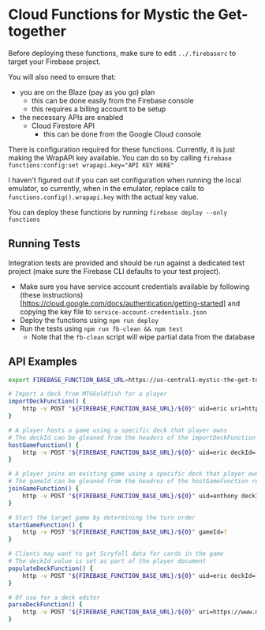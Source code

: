 # Cloud Functions for Mystic the Get-together

Before deploying these functions, make sure to edit `../.firebaserc` to target your Firebase project. 

You will also need to ensure that:
- you are on the Blaze (pay as you go) plan 
    - this can be done easily from the Firebase console
    - this requires a billing account to be setup
- the necessary APIs are enabled
    - Cloud Firestore API
        - this can be done from the Google Cloud console

There is configuration required for these functions. Currently, it is just making the WrapAPI key available. You can do so by calling `firebase functions:config:set wrapapi.key="API KEY HERE"`

I haven't figured out if you can set configuration when running the local emulator, so currently, when in the emulator, replace calls to `functions.config().wrapapi.key` with the actual key value.

You can deploy these functions by running `firebase deploy --only functions`

## Running Tests

Integration tests are provided and should be run against a dedicated test project
(make sure the Firebase CLI defaults to your test project).

- Make sure you have service account credentials available by following
(these instructions)[https://cloud.google.com/docs/authentication/getting-started]
and copying the key file to `service-account-credentials.json`
- Deploy the functions using `npm run deploy`
- Run the tests using `npm run fb-clean && npm test`
  - Note that the `fb-clean` script will wipe partial data from the database

## API Examples
```bash
export FIREBASE_FUNCTION_BASE_URL=https://us-central1-mystic-the-get-together-test.cloudfunctions.net

# Import a deck from MTGGoldfish for a player
importDeckFunction() {
    http -v POST "${FIREBASE_FUNCTION_BASE_URL}/${0}" uid=eric uri=https://www.mtggoldfish.com/deck/1511674
}

# A player hosts a game using a specific deck that player owns
# The deckId can be gleaned from the headers of the importDeckFunction response
hostGameFunction() {
    http -v POST "${FIREBASE_FUNCTION_BASE_URL}/${0}" uid=eric deckId=?
}

# A player joins an existing game using a specific deck that player owns
# The gameId can be gleaned from the headres of the hostGameFunction response
joinGameFunction() {
    http -v POST "${FIREBASE_FUNCTION_BASE_URL}/${0}" uid=anthony deckId=? gameId=?
}

# Start the target game by determining the turn order
startGameFunction() {
    http -v POST "${FIREBASE_FUNCTION_BASE_URL}/${0}" gameId=?
}

# Clients may want to get Scryfall data for cards in the game
# The deckId value is set as part of the player document
populateDeckFunction() {
    http -v POST "${FIREBASE_FUNCTION_BASE_URL}/${0}" uid=eric deckId=? include:='["id"]'
}

# Of use for a deck editor
parseDeckFunction() {
    http -v POST "${FIREBASE_FUNCTION_BASE_URL}/${0}" uri=https://www.mtggoldfish.com/deck/1511674
}
```